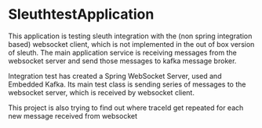# SleuthtestApplication
This application is testing sleuth integration with the (non spring integration based) websocket client, which is not implemented in the out of box version of sleuth. The main application service is receiving messages from the websocket server and send those messages to kafka message broker.

Integration test has created a Spring WebSocket Server, used and Embedded Kafka. Its main test class is sending series of messages to the websocket server, which is received by websocket client.

This project is also trying to find out where traceId get repeated for each new message received from websocket
